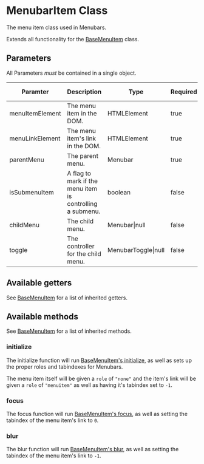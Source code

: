 # MenubarItem Class

The menu item class used in Menubars.

Extends all functionality for the [BaseMenuItem](baseMenuItem.md) class.

## Parameters

All Parameters _must_ be contained in a single object.

| Paramter | Description | Type | Required | Default Value |
| --- | --- | --- | --- | --- |
| menuItemElement | The menu item in the DOM. | HTMLElement | true | `undefined` |
| menuLinkElement | The menu item's link in the DOM. | HTMLElement | true | `undefined` |
| parentMenu | The parent menu. | Menubar | true | `undefined` |
| isSubmenuItem | A flag to mark if the menu item is controlling a submenu. | boolean | false | `false` |
| childMenu | The child menu. | Menubar\|null | false | `null` |
| toggle | The controller for the child menu. | MenubarToggle\|null | false | `null` |

## Available getters

See [BaseMenuItem](baseMenuItem.md#available-getters) for a list of inherited getters.

## Available methods

See [BaseMenuItem](baseMenuItem.md#available-methods) for a list of inherited methods.

### initialize

The initialize function will run [BaseMenuItem's initialize](baseMenuItem.md#initialize), as well as sets up the proper roles and tabindexes for Menubars.

The menu item itself will be given a `role` of `"none"` and the item's link will be given a `role` of `"menuitem"` as well as having it's tabindex set to `-1`.

### focus

The focus function will run [BaseMenuItem's focus](baseMenuItem.md#focus), as well as setting the tabindex of the menu item's link to `0`.

### blur

The blur function will run [BaseMenuItem's blur](baseMenuItem.md#blur), as well as setting the tabindex of the menu item's link to `-1`.
